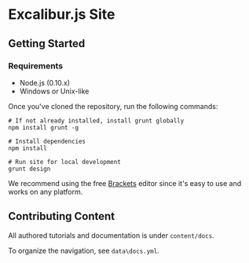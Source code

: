 # Excalibur.js Site

## Getting Started

### Requirements

- Node.js (0.10.x)
- Windows or Unix-like

Once you've cloned the repository, run the following commands:

    # If not already installed, install grunt globally
    npm install grunt -g

    # Install dependencies
    npm install

    # Run site for local development
    grunt design

We recommend using the free [Brackets](http://brackets.io) editor since it's easy to use and works on any platform.

## Contributing Content

All authored tutorials and documentation is under `content/docs`.

To organize the navigation, see `data\docs.yml`.

